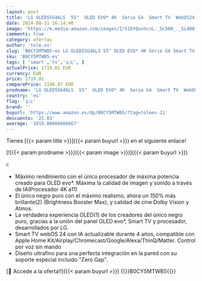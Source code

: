 ```yaml
---
layout: post
title: 'LG OLED55G46LS  55"  OLED EVO* 4K  Serie G4  Smart TV  WebOS24  Procesador a11  Dolby Vision  DOLBY ATMOS  webOS 24  3840X2160 TV Gaming  144 Hz  Negro'
date: 2024-08-31 16:14:40
image: 'https://m.media-amazon.com/images/I/51EYQuvhcnL._SL500_._SL400_.jpg'
comments: true
category: ofertas
author: 'tole.es'
slug: 'B0CY5MTWB5-es LG OLED55G46LS 55" OLED EVO* 4K Serie G4 Smart TV WebOS24...'
sku: 'B0CY5MTWB5-es'
tags: [ 'smart','tv','🇪🇸', ]
actualPrice: 1719.01 EUR
currency: EUR
price: 1719.01
comparePrice: 2198.97 EUR
prodname: 'LG OLED55G46LS  55"  OLED EVO* 4K  Serie G4  Smart TV  WebOS24  Procesador a11  Dolby Vision  DOLBY ATMOS  webOS 24  3840X2160 TV Gaming  144 Hz  Negro'
country: 'es'
flag: '🇪🇸'
brand: ''
buyurl: 'https://www.amazon.es/dp/B0CY5MTWB5/?tag=tolees-21'
descuento: '21.83'
average: '1819.00666666667'
---
```


Tienes [{{< param title >}}]({{< param buyurl >}}) en el siguiente enlace!

[![{{< param prodname >}}]({{< param image >}})]({{< param buyurl >}})

ℹ️:

- Máximo rendimiento con el único procesador de máxima potencia creado para OLED evo*. Máxima la calidad de imagen y sonido a través de IA(Procesador 4K a11)
- El único negro puro con el máximo realismo, ahora un 150% más brillante(2) (Brightness Booster Max), y calidad de cine Dolby Vision y Atmos.
- La verdadera experiencia OLED(1) de los creadores del único negro puro, gracias a la unión del panel OLED evo*, Smart TV y procesador, desarrollados por LG.
- Smart TV webOS 24 con IA actualizable durante 4 años, compatible con Apple Home Kit/Airplay/Chromecast/Google/Alexa/ThinQ/Matter. Control por voz sin mando
- Diseño ultrafino para una perfecta integración en la pared con su soporte especial incluido "Zero Gap".

[🛒 Accede a la oferta!!]({{< param buyurl >}})
{{<world>}}B0CY5MTWB5{{</world>}}
